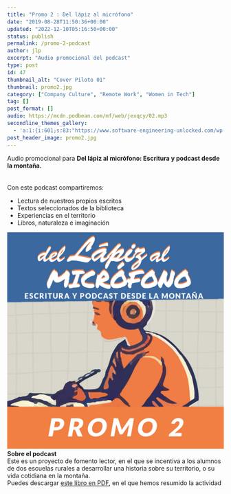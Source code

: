 ```yaml
---
title: "Promo 2 : Del lápiz al micrófono"
date: "2019-08-28T11:50:36+00:00"
updated: "2022-12-10T05:16:50+00:00"
status: publish
permalink: /promo-2-podcast
author: jlp
excerpt: "Audio promocional del podcast"
type: post
id: 47
thumbnail_alt: "Cover Piloto 01"
thumbnail: promo2.jpg
category: ["Company Culture", "Remote Work", "Women in Tech"]
tag: []
post_format: []
audio: https://mcdn.podbean.com/mf/web/jexqcy/02.mp3
secondline_themes_gallery:
  - 'a:1:{i:601;s:83:"https://www.software-engineering-unlocked.com/wp-content/uploads/2019/08/bg_ep1.jpg";}'
post_header_image: promo2.jpg
---
```



<div class="episode-about">
  Audio promocional para <strong>Del lápiz al micrófono: Escritura y podcast desde la montaña.</strong>
  <br/>
  <br/>
 <br/>Con este podcast compartiremos:
    <ul>
        <li>Lectura de nuestros propios escritos</li>
        <li>Textos seleccionados de la biblioteca</li>
        <li>Experiencias en el territorio</li>
        <li>Libros, naturaleza e imaginación</li>
    </ul>
</div>


<div class="row pt-2 align-items-center">
    <div class="col-4">
    <img src="promo2.jpg" alt="Vilches Alto"/>
    </div>
    <div class="col-8 guest-about">
    <b>Sobre el podcast</b><br/>
      Este es un proyecto de fomento lector, en el que se incentiva a los alumnos de dos escuelas rurales a desarrollar una historia sobre su territorio, o su vida cotidiana en la montaña.
    </div>
</div>


<div class="sponsorship">
Puedes descargar <a href="https://www.dellapizalmicrofono.cl" target="_blank" rel="noreferrer">este libro en PDF</a>, en el que hemos resumido la actividad
</div>
<br/>